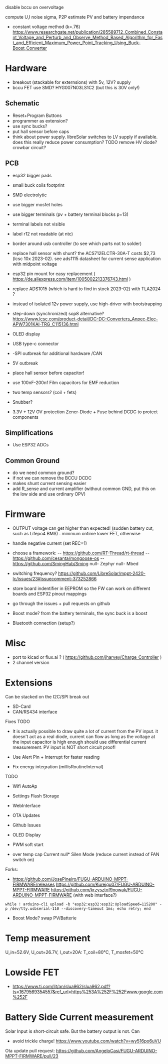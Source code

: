 disable bccu on overvoltage

compute U,I noise sigma, P2P
estimate PV and battery impendance

* constant voltage method (k=.76)
  https://www.researchgate.net/publication/285589712_Combined_Constant_Voltage_and_Perturb_and_Observe_Method_Based_Algorithm_for_Fast_and_Efficient_Maximum_Power_Point_Tracking_Using_Buck-Boost_Converter



# Hardware

- breakout (stackable for externsions) with 5v, 12V? supply
- bccu FET use SMD? HYG007N03LS1C2 (but this is 30V only!)

## Schematic
- Reset+Program Buttons
- programmer as extension?
- use sync bucks?
- put hall sensor before caps
- think about power supply. libreSolar switches to LV supply if available. does this really reduce power consumption? TODO remove HV diode? crowbar circuit?

## PCB
- esp32 bigger pads
- small buck coils footprint
- SMD electrolytic
- use bigger mosfet holes
- use bigger terminals (pv + battery terminal blocks p=13)
- terminal labels not visible
- label r12 not readable (at ntc)
- border around usb controller (to see which parts not to solder)

- replace hall sensor with shunt? the ACS712ELCTR-30A-T costs $2,73 (lcsc 10x 2023-02). see  ads1115 datasheet for current sense application with midpoint voltage 
- esp32 pin mount for easy replacement ( https://de.aliexpress.com/item/1005002213376743.html )
- replace ADS1015 (which is hard to find in stock 2023-02) with  TLA2024 ?
- instead of isolated 12v power supply, use high-driver with bootstrapping
- step-down (synchronized) sop8 alternative?  https://www.lcsc.com/product-detail/DC-DC-Converters_Anpec-Elec-APW7301KAI-TRG_C115136.html
- OLED display
- USB type-c connector
- -SPI outbreak for additional hardware /CAN
- 5V outbreak
- place hall sensor before capacitor!
- use 100nF-200nf Film capacitors for EMF reduction
- two temp sensors? (coil + fets)
- Snubber?
- 3.3V + 12V OV protection Zener-Diode + Fuse behind DCDC to protect components

## Simplifications
* Use ESP32 ADCs


## Common Ground
- do we need common ground?
- if not we can remove the BCCU DCDC
- makes shunt current sensing easier
- add R_sense and current amplifier (without common GND, put this on the low side and use ordinary OPV)

# Firmware
- OUTPUT voltage can get higher than expected! (sudden battery cut, such as Lifepo4 BMS)
. minimum ontime lower FET, otherwise
- handle negative current (set REC=1)
- choose a framework:
-- https://github.com/RT-Thread/rt-thread
-- https://github.com/cesanta/mongoose-os
-- https://github.com/SmingHub/Sming
null- Zephyr
null- Mbed
- switching frequency? https://github.com/LibreSolar/mppt-2420-lc/issues/23#issuecomment-373252866

- store board indentifier in EEPROM so the FW can work on different boards and ESP32 pinout mappings

- go through the issues + pull requests on github
- Boost mode? from the battery terminals, the sync buck is a boost
- Bluetooth connection (setup?)


# Misc
- port to kicad or flux.ai ? ( https://github.com/jharvey/Charge_Controller )
- 2 channel version


# Extensions
Can be stacked on the I2C/SPI break out
- SD-Card
- CAN/RS434 interface


Fixes TODO
* It is actually possible to draw quite a lot of current from the PV input.
  it doesn't act as a real diode, current can flow as long as the voltage at the input capacitor is high enough
  should use differential current measurement. PV input is NOT short circuit proof!

* Use Alert Pin + Interrupt for faster reading
* Fix energy integration (millisRoutineInterval)

TODO
* Wifi AutoAp
* Settings Flash Storage
* WebInterface
* OTA Updates

* Github Issues
* OLED Display

* PWM soft start
* over temp cap Current
null* Silen Mode (reduce current instead of FAN switch on)



Forks:
* https://github.com/JosePineiro/FUGU-ARDUINO-MPPT-FIRMWARE/releases
  https://github.com/Kureigu07/FUGU-ARDUINO-MPPT-FIRMWARE
  https://github.com/krzysztof9nowak/FUGU-ARDUINO-MPPT-FIRMWARE (with web interface?)

```
while ! arduino-cli upload -b "esp32:esp32:esp32:UploadSpeed=115200" -p /dev/tty.usbserial-110 --discovery-timeout 1ms; echo retry; end
```

* Boost Mode? swap PV/Batterie




# Temp measurement
U_in=52.6V, U_out=26.7V, I_out=20A: T_coil=80°C, T_mosfet=50°C



# Lowside FET
- https://www.ti.com/lit/an/slua962/slua962.pdf?ts=1679569354557&ref_url=https%253A%252F%252Fwww.google.com%252F


# Battery Side Current measurement
Solar Input is short-circuit safe. But the battery output is not. Can



* avoid trickle charge!  https://www.youtube.com/watch?v=wy516po6uVU


Ota update pull request:
https://github.com/AngeloCasi/FUGU-ARDUINO-MPPT-FIRMWARE/pull/23